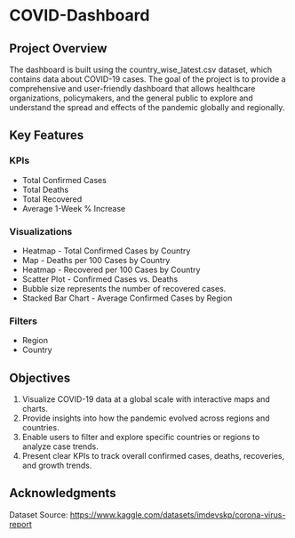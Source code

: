 # COVID-Dashboard
## Project Overview

The dashboard is built using the country_wise_latest.csv dataset, which contains data about COVID-19 cases. The goal of the project is to provide a comprehensive and user-friendly dashboard that allows healthcare organizations, policymakers, and the general public to explore and understand the spread and effects of the pandemic globally and regionally.

## Key Features

### KPIs

- Total Confirmed Cases
- Total Deaths
- Total Recovered
- Average 1-Week % Increase

### Visualizations

- Heatmap - Total Confirmed Cases by Country
- Map - Deaths per 100 Cases by Country
- Heatmap - Recovered per 100 Cases by Country
- Scatter Plot - Confirmed Cases vs. Deaths
- Bubble size represents the number of recovered cases.
- Stacked Bar Chart - Average Confirmed Cases by Region

### Filters

- Region
- Country

## Objectives

1. Visualize COVID-19 data at a global scale with interactive maps and charts.
2. Provide insights into how the pandemic evolved across regions and countries.
3. Enable users to filter and explore specific countries or regions to analyze case trends.
4. Present clear KPIs to track overall confirmed cases, deaths, recoveries, and growth trends.

## Acknowledgments

Dataset Source: https://www.kaggle.com/datasets/imdevskp/corona-virus-report
